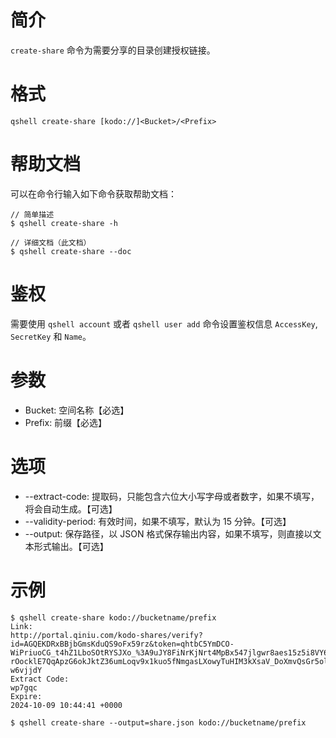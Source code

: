 # 简介
`create-share` 命令为需要分享的目录创建授权链接。

# 格式
```
qshell create-share [kodo://]<Bucket>/<Prefix>
```

# 帮助文档
可以在命令行输入如下命令获取帮助文档：
```
// 简单描述
$ qshell create-share -h

// 详细文档（此文档）
$ qshell create-share --doc
```

# 鉴权
需要使用 `qshell account` 或者 `qshell user add` 命令设置鉴权信息 `AccessKey`, `SecretKey` 和 `Name`。

# 参数
- Bucket: 空间名称【必选】
- Prefix: 前缀【必选】

# 选项
- --extract-code: 提取码，只能包含六位大小写字母或者数字，如果不填写，将会自动生成。【可选】
- --validity-period: 有效时间，如果不填写，默认为 15 分钟。【可选】
- --output: 保存路径，以 JSON 格式保存输出内容，如果不填写，则直接以文本形式输出。【可选】

# 示例
```
$ qshell create-share kodo://bucketname/prefix
Link:
http://portal.qiniu.com/kodo-shares/verify?id=AGQEKDRxBBjbGmsKduQS9oFx59rz&token=qhtbC5YmDCO-WiPriuoCG_t4hZ1LboSOtRYSJXo_%3A9uJY8FiNrKjNrt4MpBx547jlgwr8aes15z5i8VY6l5SU6ga2IKWDBSGTv1jo-rOocklE7QqApzG6okJktZ36umLoqv9x1kuo5fNmgasLXowyTuHIM3kXsaV_DoXmvQsGr5ol6j4RtrmLcKdtXhpkGH8MfSjEgRV91Bx_Q_mSwpJ1028p8yZCSad_QOu_kSPxzeLZmWlUpAtO2oEXdbMTBxhTCH_3awCgqkgoogi0FQGP4zHxeFr0n3vj69DpmWqe6DiYbYLivCuU0kOF5Khv4I6-w6vjjdY
Extract Code:
wp7gqc
Expire:
2024-10-09 10:44:41 +0000

$ qshell create-share --output=share.json kodo://bucketname/prefix
```

